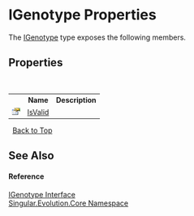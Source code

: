 # IGenotype Properties
 

The <a href="13c3b50d-c9d9-6628-0a67-85353cdcfbb8">IGenotype</a> type exposes the following members.


## Properties
&nbsp;<table><tr><th></th><th>Name</th><th>Description</th></tr><tr><td>![Public property](media/pubproperty.gif "Public property")</td><td><a href="daa9b607-0705-841a-d421-f8910cd5c62e">IsValid</a></td><td /></tr></table>&nbsp;
<a href="#igenotype-properties">Back to Top</a>

## See Also


#### Reference
<a href="13c3b50d-c9d9-6628-0a67-85353cdcfbb8">IGenotype Interface</a><br /><a href="7a43d210-bf66-e44d-0f97-e9e0fe26b1b8">Singular.Evolution.Core Namespace</a><br />